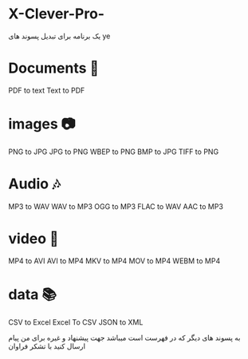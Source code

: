 # X-Clever-Pro-

یک برنامه برای تبدیل پسوند های ye


# Documents 📃
PDF to text
Text to PDF
# images 📷
PNG to JPG 
JPG to PNG 
WBEP to PNG
BMP to JPG
TIFF to PNG 
# Audio 🎶
MP3 to WAV
WAV to MP3
OGG to MP3
FLAC to WAV
AAC to MP3
# video 🎥
MP4 to AVI
AVI to MP4
MKV to MP4
MOV to MP4
WEBM to MP4
# data 📚
CSV to Excel
Excel To CSV
JSON to XML  


به پسوند های دیگر که در فهرست است میباشد جهت پیشنهاد و غیره برای من پیام ارسال کنید با تشکر فراوان                         
